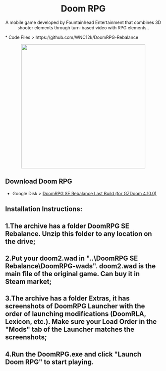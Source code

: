 <h1 align="center">Doom RPG</h1>
<p align="center">A mobile game developed by Fountainhead Entertainment that combines 3D shooter elements through turn-based video with RPG elements..</p>
* Code Files > https://github.com/WNC12k/DoomRPG-Rebalance
<p align="center"><img height="400" align="center" src="https://i.playground.ru/p/JlDXE1WhuVJGzRXMLJdlQA.png"></p>

## Download Doom RPG
* Google Disk > [DoomRPG SE Rebalance Last Build (for GZDoom 4.10.0)](https://drive.google.com/drive/folders/1lbhGQVh_MXSTBQ-iCmuOIHOE31HREPUE)

## Installation Instructions:
## 1.The archive has a folder DoomRPG SE Rebalance. Unzip this folder to any location on the drive;
## 2.Put your doom2.wad in "..\DoomRPG SE Rebalance\DoomRPG-wads". doom2.wad is the main file of the original game. Can buy it in Steam market;
## 3.The archive has a folder Extras, it has screenshots of DoomRPG Launcher with the order of launching modifications (DoomRLA, Lexicon, etc.). Make sure your Load Order in the "Mods" tab of the Launcher matches the screenshots;
## 4.Run the DoomRPG.exe and click "Launch Doom RPG" to start playing.
